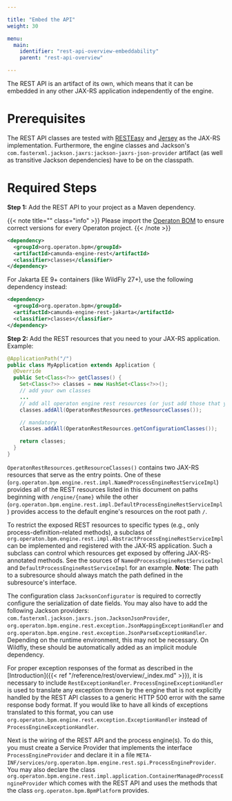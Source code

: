 ```yaml
---

title: "Embed the API"
weight: 30

menu:
  main:
    identifier: "rest-api-overview-embeddability"
    parent: "rest-api-overview"

---
```



The REST API is an artifact of its own, which means that it can be embedded in any other JAX-RS application independently of the engine.

# Prerequisites

The REST API classes are tested with [RESTEasy](http://www.jboss.org/resteasy/) and [Jersey](http://jersey.java.net/) as the JAX-RS implementation.
Furthermore, the engine classes and Jackson's `com.fasterxml.jackson.jaxrs:jackson-jaxrs-json-provider` artifact (as well as transitive Jackson dependencies) have to be on the classpath.


# Required Steps

**Step 1:** Add the REST API to your project as a Maven dependency.

{{< note title="" class="info" >}}
  Please import the [Operaton BOM](/get-started/apache-maven/) to ensure correct versions for every Operaton project.
{{< /note >}}

```xml
<dependency>
  <groupId>org.operaton.bpm</groupId>
  <artifactId>camunda-engine-rest</artifactId>
  <classifier>classes</classifier>
</dependency>
```
For Jakarta EE 9+ containers (like WildFly 27+), use the following dependency instead:

```xml
<dependency>
  <groupId>org.operaton.bpm</groupId>
  <artifactId>camunda-engine-rest-jakarta</artifactId>
  <classifier>classes</classifier>
</dependency>
```

**Step 2:** Add the REST resources that you need to your JAX-RS application. Example:

```java
@ApplicationPath("/")
public class MyApplication extends Application {
  @Override
  public Set<Class<?>> getClasses() {
    Set<Class<?>> classes = new HashSet<Class<?>>();
    // add your own classes
    ...
    // add all operaton engine rest resources (or just add those that you actually need).
    classes.addAll(OperatonRestResources.getResourceClasses());

    // mandatory
    classes.addAll(OperatonRestResources.getConfigurationClasses());

    return classes;
  }
}
```

`OperatonRestResources.getResourceClasses()` contains two JAX-RS resources that serve as the entry points. One of these (`org.operaton.bpm.engine.rest.impl.NamedProcessEngineRestServiceImpl`) provides all of the REST resources listed in this document on paths beginning with `/engine/{name}` while the other (`org.operaton.bpm.engine.rest.impl.DefaultProcessEngineRestServiceImpl`) provides access to the default engine's resources on the root path `/`.

To restrict the exposed REST resources to specific types (e.g., only process-definition-related methods), a subclass of `org.operaton.bpm.engine.rest.impl.AbstractProcessEngineRestServiceImpl` can be implemented and registered with the JAX-RS application. Such a subclass can control which resources get exposed by offering JAX-RS-annotated methods. See the sources of `NamedProcessEngineRestServiceImpl` and `DefaultProcessEngineRestServiceImpl` for an example. **Note**: The path to a subresource should always match the path defined in the subresource's interface.

The configuration class `JacksonConfigurator` is required to correctly configure the serialization of date fields.
You may also have to add the following Jackson providers: `com.fasterxml.jackson.jaxrs.json.JacksonJsonProvider`,
`org.operaton.bpm.engine.rest.exception.JsonMappingExceptionHandler` and `org.operaton.bpm.engine.rest.exception.JsonParseExceptionHandler`.
Depending on the runtime environment, this may not be necessary.
On Wildfly, these should be automatically added as an implicit module dependency.

For proper exception responses of the format as described in the [Introduction]({{< ref "/reference/rest/overview/_index.md" >}}),
it is necessary to include `RestExceptionHandler`. `ProcessEngineExceptionHandler` is used to translate any exception thrown by the
engine that is not explicitly handled by the REST API classes to a generic HTTP 500 error with the same response body format.
If you would like to have all kinds of exceptions translated to this format, you can use `org.operaton.bpm.engine.rest.exception.ExceptionHandler` instead of `ProcessEngineExceptionHandler`.

Next is the wiring of the REST API and the process engine(s).
To do this, you must create a Service Provider that implements the interface `ProcessEngineProvider`
and declare it in a file `META-INF/services/org.operaton.bpm.engine.rest.spi.ProcessEngineProvider`.
You may also declare the class `org.operaton.bpm.engine.rest.impl.application.ContainerManagedProcessEngineProvider`
which comes with the REST API and uses the methods that the class `org.operaton.bpm.BpmPlatform` provides.
